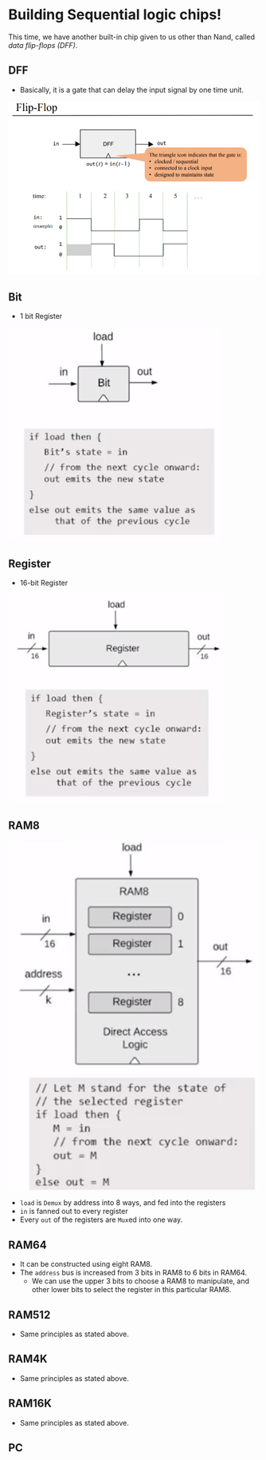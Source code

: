 # Building Sequential logic chips!

This time, we have another built-in chip given to us other than Nand, called *data flip-flops (DFF)*.

## DFF
- Basically, it is a gate that can delay the input signal by one time unit.

![dff](./image/dff.png)

## Bit
- 1 bit Register

![bit](./image/bit.png)

## Register
- 16-bit Register

![register](./image/register.png)

## RAM8
![RAM8](./image/RAM_8.png)
- `load` is `Demux` by address into 8 ways, and fed into the registers
- `in` is fanned out to every register
- Every `out` of the registers are `Mux`ed into one way.

## RAM64
- It can be constructed using eight RAM8.
- The `address` bus is increased from 3 bits in RAM8 to 6 bits in RAM64.
  -  We can use the upper 3 bits to choose a RAM8 to manipulate, and other lower bits to select the register in this particular RAM8.

## RAM512
- Same principles as stated above.

## RAM4K
- Same principles as stated above.

## RAM16K
- Same principles as stated above.

## PC
